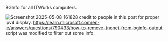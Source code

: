 BGInfo for all ITWurks computers.

![Screenshot 2025-05-08 161828](https://github.com/user-attachments/assets/6113bb66-7eb1-46da-80e0-11925df3fc4e)
credit to people in this post for proper ipv4 display. https://learn.microsoft.com/en-ie/answers/questions/790433/how-to-remove-(none)-from-bginfo-output
script was modified to filter out some info.